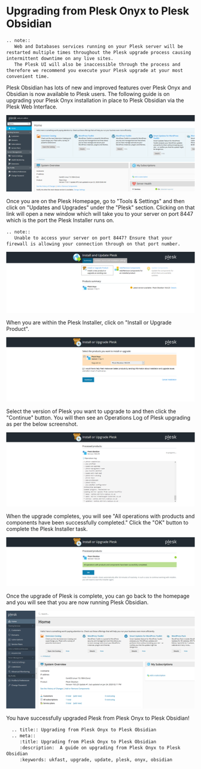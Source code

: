 # Upgrading from Plesk Onyx to Plesk Obsidian

```eval_rst
.. note::
   Web and Databases services running on your Plesk server will be restarted multiple times throughout the Plesk upgrade process causing intermittent downtime on any live sites.
   The Plesk UI will also be inaccessible through the process and therefore we recommend you execute your Plesk upgrade at your most convenient time.
```

Plesk Obsidian has lots of new and improved features over Plesk Onyx and Obsidian is now available to Plesk users.
The following guide is on upgrading your Plesk Onyx installation in place to Plesk Obsidian via the Plesk Web Interface.

![Plesk Homepage](files/plesk_homepage.PNG)

Once you are on the Plesk Homepage, go to "Tools & Settings" and then click on "Updates and Upgrades" under the "Plesk" section.
Clicking on that link will open a new window which will take you to your server on port 8447 which is the port the Plesk Installer runs on.

```eval_rst
.. note::
   Unable to access your server on port 8447? Ensure that your firewall is allowing your connection through on that port number.
```

![Plesk Updates or Upgrades](files/plesk_updatesandupgrades.PNG)

When you are within the Plesk Installer, click on "Install or Upgrade Product".

![Plesk Install or Upgrade](files/plesk_installorupgrade.PNG)

Select the version of Plesk you want to upgrade to and then click the "Continue" button.
You will then see an Operations Log of Plesk upgrading as per the below screenshot.

![Plesk Upgrading](files/plesk_pleskupgrading.PNG)

When the upgrade completes, you will see "All operations with products and components have been successfully completed."
Click the "OK" button to complete the Plesk Installer task.

![Plesk Upgrade Complete](files/plesk_pleskupgradecomplete.PNG)

Once the upgrade of Plesk is complete, you can go back to the homepage and you will see that you are now running Plesk Obsidian.

![Plesk Obsidian Homepage](files/plesk_obsidianhomepage.PNG)

You have successfully upgraded Plesk from Plesk Onyx to Plesk Obsidian!

```eval_rst
  .. title:: Upgrading from Plesk Onyx to Plesk Obsidian
  .. meta::
     :title: Upgrading from Plesk Onyx to Plesk Obsidian
     :description:  A guide on upgrading from Plesk Onyx to Plesk Obsidian
     :keywords: ukfast, upgrade, update, plesk, onyx, obsidian
```
